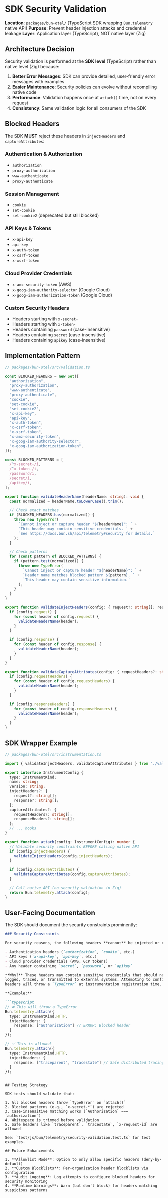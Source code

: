 # SDK Security Validation

**Location**: `packages/bun-otel/` (TypeScript SDK wrapping `Bun.telemetry` native API)
**Purpose**: Prevent header injection attacks and credential leakage
**Layer**: Application layer (TypeScript), NOT native layer (Zig)

## Architecture Decision

Security validation is performed at the **SDK level** (TypeScript) rather than native level (Zig) because:

1. **Better Error Messages**: SDK can provide detailed, user-friendly error messages with examples
2. **Easier Maintenance**: Security policies can evolve without recompiling native code
3. **Performance**: Validation happens once at `attach()` time, not on every request
4. **Consistency**: Same validation logic for all consumers of the SDK

## Blocked Headers

The SDK **MUST** reject these headers in `injectHeaders` and `captureAttributes`:

### Authentication & Authorization
- `authorization`
- `proxy-authorization`
- `www-authenticate`
- `proxy-authenticate`

### Session Management
- `cookie`
- `set-cookie`
- `set-cookie2` (deprecated but still blocked)

### API Keys & Tokens
- `x-api-key`
- `api-key`
- `x-auth-token`
- `x-csrf-token`
- `x-xsrf-token`

### Cloud Provider Credentials
- `x-amz-security-token` (AWS)
- `x-goog-iam-authority-selector` (Google Cloud)
- `x-goog-iam-authorization-token` (Google Cloud)

### Custom Security Headers
- Headers starting with `x-secret-`
- Headers starting with `x-token-`
- Headers containing `password` (case-insensitive)
- Headers containing `secret` (case-insensitive)
- Headers containing `apikey` (case-insensitive)

## Implementation Pattern

```typescript
// packages/bun-otel/src/validation.ts

const BLOCKED_HEADERS = new Set([
  "authorization",
  "proxy-authorization",
  "www-authenticate",
  "proxy-authenticate",
  "cookie",
  "set-cookie",
  "set-cookie2",
  "x-api-key",
  "api-key",
  "x-auth-token",
  "x-csrf-token",
  "x-xsrf-token",
  "x-amz-security-token",
  "x-goog-iam-authority-selector",
  "x-goog-iam-authorization-token",
]);

const BLOCKED_PATTERNS = [
  /^x-secret-/i,
  /^x-token-/i,
  /password/i,
  /secret/i,
  /apikey/i,
];

export function validateHeaderName(headerName: string): void {
  const normalized = headerName.toLowerCase().trim();

  // Check exact matches
  if (BLOCKED_HEADERS.has(normalized)) {
    throw new TypeError(
      `Cannot inject or capture header "${headerName}": ` +
      `This header may contain sensitive credentials. ` +
      `See https://docs.bun.sh/api/telemetry#security for details.`
    );
  }

  // Check patterns
  for (const pattern of BLOCKED_PATTERNS) {
    if (pattern.test(normalized)) {
      throw new TypeError(
        `Cannot inject or capture header "${headerName}": ` +
        `Header name matches blocked pattern ${pattern}. ` +
        `This header may contain sensitive information.`
      );
    }
  }
}

export function validateInjectHeaders(config: { request?: string[]; response?: string[] }): void {
  if (config.request) {
    for (const header of config.request) {
      validateHeaderName(header);
    }
  }

  if (config.response) {
    for (const header of config.response) {
      validateHeaderName(header);
    }
  }
}

export function validateCaptureAttributes(config: { requestHeaders?: string[]; responseHeaders?: string[] }): void {
  if (config.requestHeaders) {
    for (const header of config.requestHeaders) {
      validateHeaderName(header);
    }
  }

  if (config.responseHeaders) {
    for (const header of config.responseHeaders) {
      validateHeaderName(header);
    }
  }
}
```

## SDK Wrapper Example

```typescript
// packages/bun-otel/src/instrumentation.ts

import { validateInjectHeaders, validateCaptureAttributes } from "./validation";

export interface InstrumentConfig {
  type: InstrumentKind;
  name: string;
  version: string;
  injectHeaders?: {
    request?: string[];
    response?: string[];
  };
  captureAttributes?: {
    requestHeaders?: string[];
    responseHeaders?: string[];
  };
  // ... hooks
}

export function attach(config: InstrumentConfig): number {
  // Validate security constraints BEFORE calling native API
  if (config.injectHeaders) {
    validateInjectHeaders(config.injectHeaders);
  }

  if (config.captureAttributes) {
    validateCaptureAttributes(config.captureAttributes);
  }

  // Call native API (no security validation in Zig)
  return Bun.telemetry.attach(config);
}
```

## User-Facing Documentation

The SDK should document the security constraints prominently:

```markdown
### Security Constraints

For security reasons, the following headers **cannot** be injected or captured:

- Authentication headers (`authorization`, `cookie`, etc.)
- API keys (`x-api-key`, `api-key`, etc.)
- Cloud provider credentials (AWS, GCP tokens)
- Any header containing `secret`, `password`, or `apikey`

**Why?** These headers may contain sensitive credentials that should never be
logged, traced, or transmitted to external systems. Attempting to configure these
headers will throw a `TypeError` at instrumentation registration time.

**Example:**

```typescript
// ❌ This will throw a TypeError
Bun.telemetry.attach({
  type: InstrumentKind.HTTP,
  injectHeaders: {
    response: ["authorization"] // ERROR: Blocked header
  }
});

// ✅ This is allowed
Bun.telemetry.attach({
  type: InstrumentKind.HTTP,
  injectHeaders: {
    response: ["traceparent", "tracestate"] // Safe distributed tracing headers
  }
});
```
```

## Testing Strategy

SDK tests should validate that:

1. All blocked headers throw `TypeError` on `attach()`
2. Blocked patterns (e.g., `x-secret-*`) are rejected
3. Case-insensitive matching works (`Authorization` === `authorization`)
4. Whitespace is trimmed before validation
5. Safe headers like `traceparent`, `tracestate`, `x-request-id` are allowed

See: `test/js/bun/telemetry/security-validation.test.ts` for test examples.

## Future Enhancements

1. **Allowlist Mode**: Option to only allow specific headers (deny-by-default)
2. **Custom Blocklists**: Per-organization header blocklists via configuration
3. **Audit Logging**: Log attempts to configure blocked headers for security monitoring
4. **Runtime Warnings**: Warn (but don't block) for headers matching suspicious patterns
